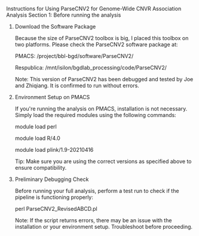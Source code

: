 Instructions for Using ParseCNV2 for Genome-Wide CNVR Association Analysis
Section 1: Before running the analysis
1. Download the Software Package

   Because the size of ParseCNV2 toolbox is big, I placed this toolbox on two platforms. Please check the ParseCNV2 software package at:

   PMACS: /project/bbl-bgd/software/ParseCNV2/

   Respublica: /mnt/isilon/bgdlab_processing/code/ParseCNV2/

   Note: This version of ParseCNV2 has been debugged and tested by Joe and Zhiqiang. It is confirmed to run without errors.

2. Environment Setup on PMACS

   If you're running the analysis on PMACS, installation is not necessary. Simply load the required modules using the following commands:

   module load perl

   module load R/4.0

   module load plink/1.9-20210416

   Tip: Make sure you are using the correct versions as specified above to ensure compatibility.

3. Preliminary Debugging Check

   Before running your full analysis, perform a test run to check if the pipeline is functioning properly:

   perl ParseCNV2_RevisedABCD.pl

   Note: If the script returns errors, there may be an issue with the installation or your environment setup. Troubleshoot before proceeding.








   
